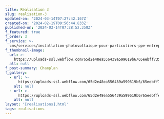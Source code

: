 ```yaml
---
title: Réalisation 3
slug: realisation-3
updated-on: '2024-03-14T07:27:42.167Z'
created-on: '2024-02-19T09:56:44.833Z'
published-on: '2024-03-14T07:28:52.350Z'
f_featured: true
f_order: 3
f_service: >-
  cms/services/installation-photovoltaique-pour-particuliers-ppe-entreprises-cle-en-main.md
f_thumbnail-image:
  url: >-
    https://uploads-ssl.webflow.com/65d2e48ea556439a599619b6/65eebff73543df2a0ce57664_baobab-project-19_01.jpg
  alt: null
f_post-summary: Champlan
f_gallery:
  - url: >-
      https://uploads-ssl.webflow.com/65d2e48ea556439a599619b6/65eebff73543df2a0ce57664_baobab-project-19_01.jpg
    alt: null
  - url: >-
      https://uploads-ssl.webflow.com/65d2e48ea556439a599619b6/65eebffeb0c50ea0a91df764_baobab-project-19_04.jpg
    alt: null
layout: '[realisations].html'
tags: realisations
---
```



